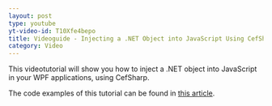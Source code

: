 ```yaml
---
layout: post
type: youtube
yt-video-id: T10Xfe4bepo
title: Videoguide - Injecting a .NET Object into JavaScript Using СefSharp
category: Video
---
```

This videotutorial will show you how to inject a .NET object into JavaScript in your WPF applications, using CefSharp.

The code examples of this tutorial can be found in [this article](http://www.cefsharptutorials.com/Injecting-NET-Object-into-JavaScript-in-CefSharp/).

